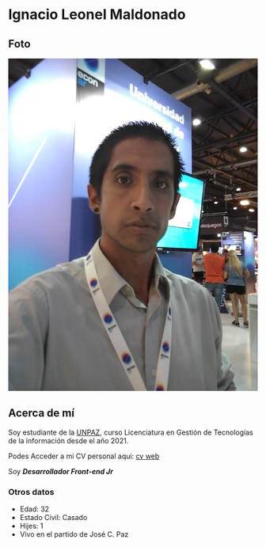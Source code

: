 # Ignacio Leonel Maldonado

## Foto
![Yo](./imagenes/imagen1.jpg "Representando a UNPAZ en EconAr 2023")

## Acerca de mí
Soy estudiante de la [UNPAZ](www.unpaz.edu.ar), curso Licenciatura en Gestión de Tecnologías de la información desde el año 2021.

Podes Acceder a mi CV personal aqui:
[cv web](https://ignacio-leonel.github.io/index.html)

Soy ***Desarrollador Front-end Jr***

### Otros datos
- Edad: 32
- Estado Civil: Casado
- Hijes: 1
- Vivo en el partido de José C. Paz
